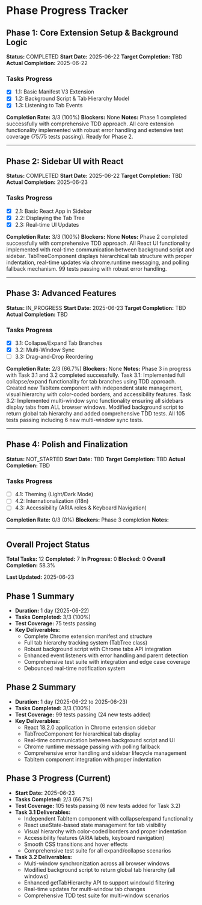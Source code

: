 # Phase Progress Tracker

## Phase 1: Core Extension Setup & Background Logic
**Status:** COMPLETED
**Start Date:** 2025-06-22
**Target Completion:** TBD
**Actual Completion:** 2025-06-22

### Tasks Progress
- [x] 1.1: Basic Manifest V3 Extension
- [x] 1.2: Background Script & Tab Hierarchy Model  
- [x] 1.3: Listening to Tab Events

**Completion Rate:** 3/3 (100%)
**Blockers:** None
**Notes:** Phase 1 completed successfully with comprehensive TDD approach. All core extension functionality implemented with robust error handling and extensive test coverage (75/75 tests passing). Ready for Phase 2. 

---

## Phase 2: Sidebar UI with React
**Status:** COMPLETED
**Start Date:** 2025-06-22
**Target Completion:** TBD
**Actual Completion:** 2025-06-23

### Tasks Progress
- [x] 2.1: Basic React App in Sidebar
- [x] 2.2: Displaying the Tab Tree
- [x] 2.3: Real-time UI Updates

**Completion Rate:** 3/3 (100%)
**Blockers:** None
**Notes:** Phase 2 completed successfully with comprehensive TDD approach. All React UI functionality implemented with real-time communication between background script and sidebar. TabTreeComponent displays hierarchical tab structure with proper indentation, real-time updates via chrome.runtime messaging, and polling fallback mechanism. 99 tests passing with robust error handling.

---

## Phase 3: Advanced Features
**Status:** IN_PROGRESS
**Start Date:** 2025-06-23
**Target Completion:** TBD
**Actual Completion:** TBD

### Tasks Progress
- [x] 3.1: Collapse/Expand Tab Branches
- [x] 3.2: Multi-Window Sync
- [ ] 3.3: Drag-and-Drop Reordering

**Completion Rate:** 2/3 (66.7%)
**Blockers:** None
**Notes:** Phase 3 in progress with Task 3.1 and 3.2 completed successfully. Task 3.1: Implemented full collapse/expand functionality for tab branches using TDD approach. Created new TabItem component with independent state management, visual hierarchy with color-coded borders, and accessibility features. Task 3.2: Implemented multi-window sync functionality ensuring all sidebars display tabs from ALL browser windows. Modified background script to return global tab hierarchy and added comprehensive TDD tests. All 105 tests passing including 6 new multi-window sync tests.

---

## Phase 4: Polish and Finalization
**Status:** NOT_STARTED
**Start Date:** TBD
**Target Completion:** TBD
**Actual Completion:** TBD

### Tasks Progress
- [ ] 4.1: Theming (Light/Dark Mode)
- [ ] 4.2: Internationalization (i18n)
- [ ] 4.3: Accessibility (ARIA roles & Keyboard Navigation)

**Completion Rate:** 0/3 (0%)
**Blockers:** Phase 3 completion
**Notes:**

---

## Overall Project Status
**Total Tasks:** 12
**Completed:** 7
**In Progress:** 0
**Blocked:** 0
**Overall Completion:** 58.3%

**Last Updated:** 2025-06-23

## Phase 1 Summary
- **Duration:** 1 day (2025-06-22)
- **Tasks Completed:** 3/3 (100%)
- **Test Coverage:** 75 tests passing
- **Key Deliverables:**
  - Complete Chrome extension manifest and structure
  - Full tab hierarchy tracking system (TabTree class)
  - Robust background script with Chrome tabs API integration
  - Enhanced event listeners with error handling and parent detection
  - Comprehensive test suite with integration and edge case coverage
  - Debounced real-time notification system

## Phase 2 Summary
- **Duration:** 1 day (2025-06-22 to 2025-06-23)
- **Tasks Completed:** 3/3 (100%)
- **Test Coverage:** 99 tests passing (24 new tests added)
- **Key Deliverables:**
  - React 18.2.0 application in Chrome extension sidebar
  - TabTreeComponent for hierarchical tab display
  - Real-time communication between background script and UI
  - Chrome runtime message passing with polling fallback
  - Comprehensive error handling and sidebar lifecycle management
  - TabItem component integration with proper indentation

## Phase 3 Progress (Current)
- **Start Date:** 2025-06-23
- **Tasks Completed:** 2/3 (66.7%)
- **Test Coverage:** 105 tests passing (6 new tests added for Task 3.2)
- **Task 3.1 Deliverables:**
  - Independent TabItem component with collapse/expand functionality
  - React useState-based state management for tab visibility
  - Visual hierarchy with color-coded borders and proper indentation
  - Accessibility features (ARIA labels, keyboard navigation)
  - Smooth CSS transitions and hover effects
  - Comprehensive test suite for all expand/collapse scenarios
- **Task 3.2 Deliverables:**
  - Multi-window synchronization across all browser windows
  - Modified background script to return global tab hierarchy (all windows)
  - Enhanced getTabHierarchy API to support windowId filtering
  - Real-time updates for multi-window tab changes
  - Comprehensive TDD test suite for multi-window scenarios